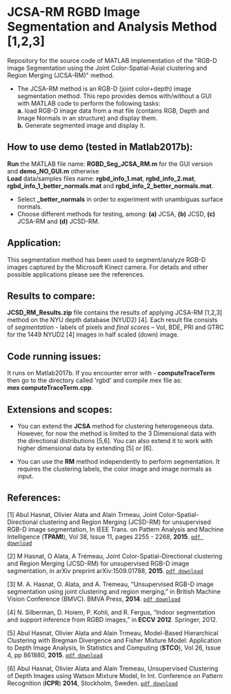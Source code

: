 # JCSA-RM RGBD Image Segmentation and Analysis Method [1,2,3]
Repository for the source code of MATLAB implementation of the "RGB-D image Segmentation using the Joint Color-Spatial-Axial clustering and Region Merging (JCSA-RM)" method.

- The JCSA-RM method is an RGB-D (joint color+depth) image segmentation method. This repo provides demos with/without a GUI with MATLAB code to perform the following tasks: <br>
**a.** load RGB-D image data from a mat file (contains RGB, Depth and Image Normals in an structure) and display them. <br>
**b.** Generate segmented image and display it. <br>

## How to use demo (tested in Matlab2017b):
**Run** the MATLAB file name: **RGBD\_Seg\_JCSA\_RM.m** for the GUI version and **demo\_NO\_GUI.m** otherwise<br>
**Load** data/samples files name: **rgbd\_info\_1.mat**, **rgbd\_info\_2.mat**, **rgbd\_info\_1\_better\_normals.mat** and **rgbd\_info\_2\_better\_normals.mat**. <br>
- Select **\_better\_normals** in order to experiment with unambiguas surface normals.
- Choose different methods for testing, among: **(a)** JCSA, **(b)** JCSD, **(c)** JCSA-RM and **(d)** JCSD-RM.

## Application:
This segmentation method has been used to segment/analyze RGB-D images captured by the Microsoft Kinect camera. For details and other possible applications please see the references.

## Results to compare:
**JCSD\_RM\_Results.zip** file contains the results of applying JCSA-RM [1,2,3] method on the NYU depth database (NYUD2) [4]. Each result file consists of _segmentation_ - labels of pixels and _final scores_ – VoI, BDE, PRI and GTRC for the 1449 NYUD2 [4] images in half scaled (down) image.

## Code running issues:
It runs on Matlab2017b. If you encounter error with - **computeTraceTerm** then go to the directory called 'rgbd' and compile mex file as: <br>
**mex computeTraceTerm.cpp**.

## Extensions and scopes:
- You can extend the **JCSA** method for clustering heterogeneous data. However, for now the method is limited to the 3 Dimensional data with the directional distributions [5,6]. You can also extend it to work with higher dimensional data by extending [5] or [6].

- You can use the **RM** method independently to perform segmentation. It requires the clustering labels, the color image and image normals as input.

## References:

[1] Abul Hasnat, Olivier Alata and Alain Trmeau, Joint Color-Spatial-Directional clustering and Region Merging (JCSD-RM) for unsupervised RGB-D image segmentation, In IEEE Trans. on Pattern Analysis and Machine Intelligence (**TPAMI**), Vol 38, Issue 11, pages 2255 - 2268, **2015**. [`pdf download`](https://arxiv.org/pdf/1509.01788.pdf)

[2] M Hasnat, O Alata, A Trémeau, Joint Color-Spatial-Directional clustering and Region Merging (JCSD-RM) for unsupervised RGB-D image segmentation, in arXiv preprint arXiv:1509.01788, **2015**. [`pdf download`](https://arxiv.org/pdf/1509.01788.pdf)

[3] M. A. Hasnat, O. Alata, and A. Tremeau, “Unsupervised RGB-D image segmentation using joint clustering and region merging,” in British Machine Vision Conference (BMVC). BMVA Press, **2014**. [`pdf download`](http://www.bmva.org/bmvc/2014/papers/paper045/index.html)

[4] N. Silberman, D. Hoiem, P. Kohli, and R. Fergus, “Indoor segmentation and support inference from RGBD images,” in **ECCV** **2012**. Springer, 2012.

[5] Abul Hasnat, Olivier Alata and Alain Trmeau, Model-Based Hierarchical Clustering with Bregman Divergence and Fisher Mixture Model: Application to Depth Image Analysis, In Statistics and Computing (**STCO**), Vol 26, Issue 4, pp 861880, **2015**. [`pdf download`](https://link.springer.com/epdf/10.1007/s11222-015-9576-3?author_access_token=guKHP_biEt1GZJH3orEjaPe4RwlQNchNByi7wbcMAY7phLRhrbt4ZOG8_2kzHa9Hk7sydZ5efCB8Saw_dieaoRCLdI5FVvwJwcLaa_D3M8GTfE1Hrg5TgMmpQisxS7GVaHibDAPx7v9GUyoqrO5GBw%3D%3D)

[6] Abul Hasnat, Olivier Alata and Alain Tremeau, Unsupervised Clustering of Depth Images using Watson Mixture Model, In Int. Conference on Pattern Recognition (**ICPR**) **2014**, Stockholm, Sweden. [`pdf download`](https://www.researchgate.net/publication/264505829_Unsupervised_Clustering_of_Depth_Images_Using_Watson_Mixture_Model)

